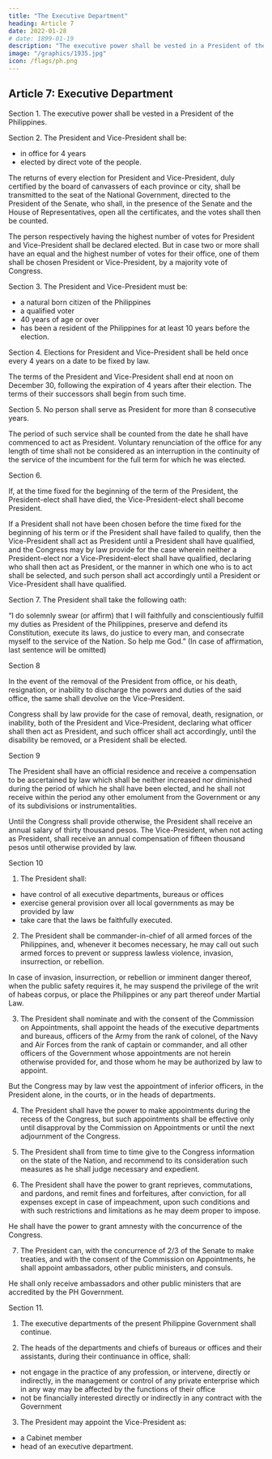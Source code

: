 ```yaml
---
title: "The Executive Department"
heading: Article 7
date: 2022-01-28
# date: 1899-01-19
description: "The executive power shall be vested in a President of the Philippines"
image: "/graphics/1935.jpg"
icon: /flags/ph.png
---
```



## Article 7: Executive Department

Section 1. The executive power shall be vested in a President of the Philippines.

Section 2. The President and Vice-President shall be:
- in office for 4 years
- elected by direct vote of the people.

The returns of every election for President and Vice-President, duly certified by the board of canvassers of each province or city, shall be transmitted to the seat of the National Government, directed to the President of the Senate, who shall, in the presence of the Senate and the House of Representatives, open all the certificates, and the votes shall then be counted. 

The person respectively having the highest number of votes for President and Vice-President shall be declared elected. But in case two or more shall have an equal and the highest number of votes for their office, one of them shall be chosen President or Vice-President, by a majority vote of Congress.

Section 3. The President and Vice-President must be:
- a natural born citizen of the Philippines
- a qualified voter
- 40 years of age or over
- has been a resident of the Philippines for at least 10 years before the election.

Section 4. Elections for President and Vice-President shall be held once every 4 years on a date to be fixed by law.

The terms of the President and Vice-President shall end at noon on December 30, following the expiration of 4 years after their election. The terms of their successors shall begin from such time.

Section 5. No person shall serve as President for more than 8 consecutive years. 

The period of such service shall be counted from the date he shall have commenced to act as President. Voluntary renunciation of the office for any length of time shall not be considered as an interruption in the continuity of the service of the incumbent for the full term for which he was elected.


Section 6. 

If, at the time fixed for the beginning of the term of the President, the President-elect shall have died, the Vice-President-elect shall become President. 

If a President shall not have been chosen before the time fixed for the beginning of his term or if the President shall have failed to qualify, then the Vice-President shall act as President until a President shall have qualified, and the Congress may by law provide for the case wherein neither a President-elect nor a Vice-President-elect shall have qualified, declaring who shall then act as President, or the manner in which one who is to act shall be selected, and such person shall act accordingly until a President or Vice-President shall have qualified.


Section 7. The President shall take the following oath:

“I do solemnly swear (or affirm) that I will faithfully and conscientiously fulfill my duties as President of the Philippines, preserve and defend its Constitution, execute its laws, do justice to every man, and consecrate myself to the service of the Nation. So help me God.” (In case of affirmation, last sentence will be omitted)

Section 8

In the event of the removal of the President from office, or his death, resignation, or inability to discharge the powers and duties of the said office, the same shall devolve on the Vice-President. 

Congress shall by law provide for the case of removal, death, resignation, or inability, both of the President and Vice-President, declaring what officer shall then act as President, and such officer shall act accordingly, until the disability be removed, or a President shall be elected.


Section 9

The President shall have an official residence and receive a compensation to be ascertained by law which shall be neither increased nor diminished during the period of which he shall have been elected, and he shall not receive within the period any other emolument from the Government or any of its subdivisions or instrumentalities. 

Until the Congress shall provide otherwise, the President shall receive an annual salary of thirty thousand pesos. The Vice-President, when not acting as President, shall receive an annual compensation of fifteen thousand pesos until otherwise provided by law.

Section 10

1. The President shall:
- have control of all executive departments, bureaus or offices
- exercise general provision over all local governments as may be provided by law
- take care that the laws be faithfully executed.


2. The President shall be commander-in-chief of all armed forces of the Philippines, and, whenever it becomes necessary, he may call out such armed forces to prevent or suppress lawless violence, invasion, insurrection, or rebellion. 

In case of invasion, insurrection, or rebellion or imminent danger thereof, when the public safety requires it, he may suspend the privilege of the writ of habeas corpus, or place the Philippines or any part thereof under Martial Law.

3. The President shall nominate and with the consent of the Commission on Appointments, shall appoint the heads of the executive departments and bureaus, officers of the Army from the rank of colonel, of the Navy and Air Forces from the rank of captain or commander, and all other officers of the Government whose appointments are not herein otherwise provided for, and those whom he may be authorized by law to appoint. 

But the Congress may by law vest the appointment of inferior officers, in the President alone, in the courts, or in the heads of departments.

4. The President shall have the power to make appointments during the recess of the Congress, but such appointments shall be effective only until disapproval by the Commission on Appointments or until the next adjournment of the Congress.

5. The President shall from time to time give to the Congress information on the state of the Nation, and recommend to its consideration such measures as he shall judge necessary and expedient.

6. The President shall have the power to grant reprieves, commutations, and pardons, and remit fines and forfeitures, after conviction, for all expenses except in case of impeachment, upon such conditions and with such restrictions and limitations as he may deem proper to impose. 

He shall have the power to grant amnesty with the concurrence of the Congress.


7. The President can, with the concurrence of 2/3 of the Senate to make treaties, and with the consent of the Commission on Appointments, he shall appoint ambassadors, other public ministers, and consuls. 

He shall only receive ambassadors and other public ministers that are accredited by the PH Government.


Section 11. 

1. The executive departments of the present Philippine Government shall continue<!--  as now authorized by law until the Congress shall provide otherwise -->.

2. The heads of the departments and chiefs of bureaus or offices and their assistants, during their continuance in office, shall:
- not engage in the practice of any profession, or intervene, directly or indirectly, in the management or control of any private enterprise which in any way may be affected by the functions of their office
- not be financially interested directly or indirectly in any contract with the Government<!-- , or any subdivision or instrumentality thereof. -->

3. The President may appoint the Vice-President as:
- a Cabinet member
- head of an executive department.
